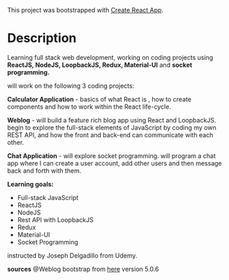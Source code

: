 This project was bootstrapped with [Create React App](https://github.com/facebook/create-react-app).



# Description

Learning full stack web development, working on coding projects using **ReactJS, NodeJS, LoopbackJS, Redux, Material-UI** and **socket programming.**

will work on the following 3 coding projects:

**Calculator Application** - basics of what React is , how to create components and how to work within the React life-cycle.

**Weblog** - will build a feature rich blog app using React and LoopbackJS. begin to explore the full-stack elements of JavaScript by coding my own REST API, and how the front and back-end can communicate with each other.

**Chat Application** - will explore socket programming. will program a chat app where I can create a user account, add other users and then message back and forth with them.

**Learning goals:**
* Full-stack JavaScript
* ReactJS
* NodeJS
* Rest API with LoopbackJS
* Redux
* Material-UI
* Socket Programming
	 
instructed by Joseph Delgadillo from Udemy.

**sources**
@Weblog bootstrap from [here](https://github.com/StartBootstrap/startbootstrap-agency/releases) version 5.0.6
